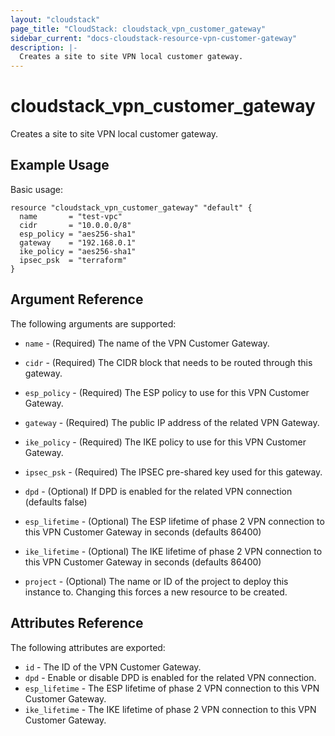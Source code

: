 ```yaml
---
layout: "cloudstack"
page_title: "CloudStack: cloudstack_vpn_customer_gateway"
sidebar_current: "docs-cloudstack-resource-vpn-customer-gateway"
description: |-
  Creates a site to site VPN local customer gateway.
---
```


# cloudstack_vpn_customer_gateway

Creates a site to site VPN local customer gateway.

## Example Usage

Basic usage:

```hcl
resource "cloudstack_vpn_customer_gateway" "default" {
  name       = "test-vpc"
  cidr       = "10.0.0.0/8"
  esp_policy = "aes256-sha1"
  gateway    = "192.168.0.1"
  ike_policy = "aes256-sha1"
  ipsec_psk  = "terraform"
}
```

## Argument Reference

The following arguments are supported:

* `name` - (Required) The name of the VPN Customer Gateway.

* `cidr` - (Required) The CIDR block that needs to be routed through this gateway.

* `esp_policy` - (Required) The ESP policy to use for this VPN Customer Gateway.

* `gateway` - (Required) The public IP address of the related VPN Gateway.

* `ike_policy` - (Required) The IKE policy to use for this VPN Customer Gateway.

* `ipsec_psk` - (Required) The IPSEC pre-shared key used for this gateway.

* `dpd` - (Optional) If DPD is enabled for the related VPN connection (defaults false)

* `esp_lifetime` - (Optional) The ESP lifetime of phase 2 VPN connection to this
    VPN Customer Gateway in seconds (defaults 86400)

* `ike_lifetime` - (Optional) The IKE lifetime of phase 2 VPN connection to this
    VPN Customer Gateway in seconds (defaults 86400)

* `project` - (Optional) The name or ID of the project to deploy this
    instance to. Changing this forces a new resource to be created.

## Attributes Reference

The following attributes are exported:

* `id` - The ID of the VPN Customer Gateway.
* `dpd` - Enable or disable DPD is enabled for the related VPN connection.
* `esp_lifetime` - The ESP lifetime of phase 2 VPN connection to this VPN Customer Gateway.
* `ike_lifetime` - The IKE lifetime of phase 2 VPN connection to this VPN Customer Gateway.
